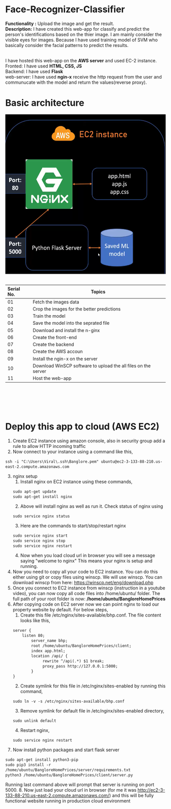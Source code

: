 # Face-Recognizer-Classifier
**Functionality :** Upload the image and get the result.<br>
**Description:** I have created this web-app for classify and predict the person's identifications based on the thier image. I am mainly consider the visible eyes for images.
Because I have used training model of SVM who basically consider the facial patterns to predict the results.<br><br>

I have hosted this web-app on the **AWS server** and used EC-2 instance.<br>
Fronted: I have used **HTML, CSS, JS**<br>
Backend: I have used **Flask**<br>
web-server: I have used **ngin-x** receive the http request from the user and communucate with the model and return the values(reverse proxy).

# Basic architecture
<img src="https://github.com/iamistiyak/Face-Recognizer-Classifier/blob/main/outputs/structure.png" width="700" height="500"> <br><br>

| Serial No. | Topics | 
| :--- | --- |
| 01 | Fetch the images data |
| 02 | Crop the images for the better predictions |
| 03 | Train the model |
| 04 | Save the model into the seprated file |
| 05 | Download and install the n-ginx |
| 06 | Create the front-end |
| 07 | Create the backend |
| 08 | Create the AWS accoun |
| 09 | Install the ngin-x on the server |
| 10 | Download WinSCP software to upload the all files on the server |
| 11 | Host the web-app |
<br><br><br><br>

# Deploy this app to cloud (AWS EC2)

1. Create EC2 instance using amazon console, also in security group add a rule to allow HTTP incoming traffic
2. Now connect to your instance using a command like this,
```
ssh -i "C:\Users\Viral\.ssh\Banglore.pem" ubuntu@ec2-3-133-88-210.us-east-2.compute.amazonaws.com
```
3. nginx setup
   1. Install nginx on EC2 instance using these commands,
   ```
   sudo apt-get update
   sudo apt-get install nginx
   ```
   2. Above will install nginx as well as run it. Check status of nginx using
   ```
   sudo service nginx status
   ```
   3. Here are the commands to start/stop/restart nginx
   ```
   sudo service nginx start
   sudo service nginx stop
   sudo service nginx restart
   ```
   4. Now when you load cloud url in browser you will see a message saying "welcome to nginx" This means your nginx is setup and running.
4. Now you need to copy all your code to EC2 instance. You can do this either using git or copy files using winscp. We will use winscp. You can download winscp from here: https://winscp.net/eng/download.php
5. Once you connect to EC2 instance from winscp (instruction in a youtube video), you can now copy all code files into /home/ubuntu/ folder. The full path of your root folder is now: **/home/ubuntu/BangloreHomePrices**
6.  After copying code on EC2 server now we can point nginx to load our property website by default. For below steps,
    1. Create this file /etc/nginx/sites-available/bhp.conf. The file content looks like this,
    ```
    server {
	    listen 80;
            server_name bhp;
            root /home/ubuntu/BangloreHomePrices/client;
            index app.html;
            location /api/ {
                 rewrite ^/api(.*) $1 break;
                 proxy_pass http://127.0.0.1:5000;
            }
    }
    ```
    2. Create symlink for this file in /etc/nginx/sites-enabled by running this command,
    ```
    sudo ln -v -s /etc/nginx/sites-available/bhp.conf
    ```
    3. Remove symlink for default file in /etc/nginx/sites-enabled directory,
    ```
    sudo unlink default
    ```
    4. Restart nginx,
    ```
    sudo service nginx restart
    ```
7. Now install python packages and start flask server
```
sudo apt-get install python3-pip
sudo pip3 install -r /home/ubuntu/BangloreHomePrices/server/requirements.txt
python3 /home/ubuntu/BangloreHomePrices/client/server.py
```
Running last command above will prompt that server is running on port 5000.
8. Now just load your cloud url in browser (for me it was http://ec2-3-133-88-210.us-east-2.compute.amazonaws.com/) and this will be fully functional website running in production cloud environment
